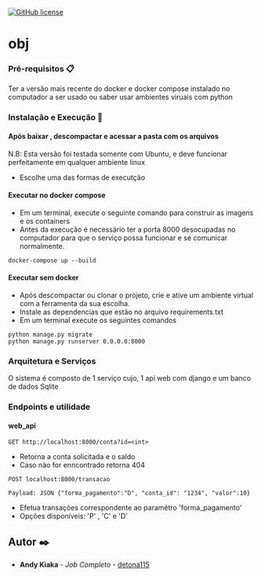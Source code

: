 [![GitHub license](https://img.shields.io/badge/implemented%20by-Andy-blue)](https://www.linkedin.com/in/andy-kiaka-76a983110/)
# obj

### Pré-requisitos 📋

Ter a versão mais recente do docker e docker compose instalado
no computador a ser usado ou saber usar ambientes viruais com python

### Instalação e Execução 🔧

#### Após baixar , descompactar e acessar a pasta com os arquivos

N.B: Esta versão foi testada somente com Ubuntu, e deve funcionar perfeitamente em qualquer ambiente linux

- Escolhe uma das formas de executção

#### Executar no docker compose

- Em um terminal, execute o seguinte comando para construir as imagens e os containers   
- Antes da execução é necessário ter a porta 8000 desocupadas no computador para que o serviço possa funcionar e se comunicar normalmente.

```
docker-compose up --build
```

#### Executar sem docker

- Após descompactar ou clonar o projeto, crie e ative um ambiente virtual com a ferramenta da sua escolha.
- Instale as dependencias que estão no arquivo requirements.txt
- Em um terminal execute os seguintes comandos
```
python manage.py migrate
python manage.py runserver 0.0.0.0:8000
```

### Arquitetura e Serviços
O sistema é composto de 1 serviço cujo,
1 api web com django e um banco de dados Sqlite

### Endpoints e utilidade

#### web_api
``` 
GET http://localhost:8000/conta?id=<int>
```
- Retorna a conta solicitada e o saldo
- Caso não for enncontrado retorna 404

```
POST localhost:8000/transacao

Payload: JSON {"forma_pagamento":"D", "conta_id": "1234", "valor":10}
```
- Efetua transações correspondente ao paramêtro 'forma_pagamento'
- Opções disponíveis: 'P' , 'C' e 'D'

## Autor ✒️

* **Andy Kiaka** - *Job Completo* - [detona115](https://github.com/detona115)

